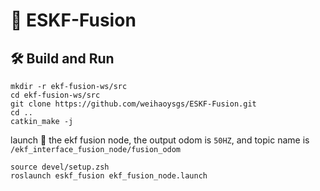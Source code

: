 # :helicopter: ESKF-Fusion

## 🛠️ Build and Run

```shell
mkdir -r ekf-fusion-ws/src
cd ekf-fusion-ws/src
git clone https://github.com/weihaoysgs/ESKF-Fusion.git
cd ..
catkin_make -j
```

launch 🏃 the ekf fusion node, the output odom is `50HZ`, and topic name is `/ekf_interface_fusion_node/fusion_odom`
```shell
source devel/setup.zsh
roslaunch eskf_fusion ekf_fusion_node.launch
```

